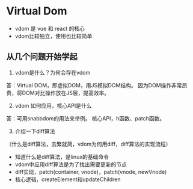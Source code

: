# Virtual Dom

* vdom 是 vue 和 react 的核心
* vdom比较独立，使用也比较简单

## 从几个问题开始学起

1. vdom是什么？为何会存在vdom

答：Virtual DOM，即虚拟DOM，用JS模拟DOM结构。
因为DOM操作非常昂贵，将DOM对比操作放在JS层，提高效率。

2. vdom 如何应用，核心API是什么

答：可用snabbdom的用法来举例。
核心API，h函数、patch函数。

3. 介绍一下diff算法

（什么是diff算法，去繁就简，vdom为何用diff，diff算法的实现流程）

* 知道什么是diff算法，是linux的基础命令
* vdom中应用diff算法是为了找出需要更新的节点
* diff实现，patch(container, vnode)，patch(vnode, newVnode)
* 核心逻辑，createElement和updateChildren